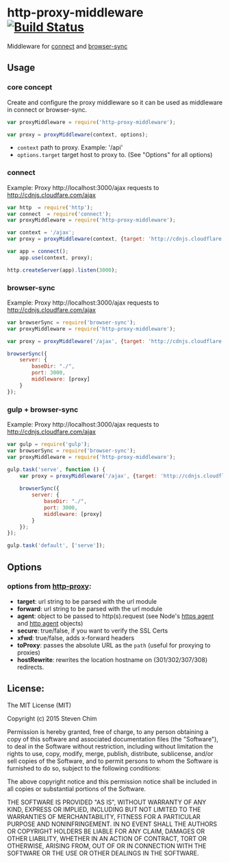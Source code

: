 # http-proxy-middleware [![Build Status](https://travis-ci.org/chimurai/http-proxy-middleware.svg?branch=master)](https://travis-ci.org/chimurai/http-proxy-middleware)

Middleware for [connect](https://github.com/senchalabs/connect) and [browser-sync](https://github.com/BrowserSync/browser-sync)

## Usage

### core concept
Create and configure the proxy middleware so it can be used as middleware in connect or browser-sync.
```javascript
var proxyMiddleware = require('http-proxy-middleware');

var proxy = proxyMiddleware(context, options);
```
* `context` path to proxy. Example: '/api'
* `options.target` target host to proxy to. (See "Options" for all options)

### connect
Example: Proxy http://localhost:3000/ajax requests to http://cdnjs.cloudfare.com/ajax

```javascript
var http  = require('http');
var connect  = require('connect');
var proxyMiddleware = require('http-proxy-middleware');

var context = '/ajax';
var proxy = proxyMiddleware(context, {target: 'http://cdnjs.cloudflare.com'});

var app = connect();
    app.use(context, proxy);

http.createServer(app).listen(3000);
```

### browser-sync
Example: Proxy http://localhost:3000/ajax requests to http://cdnjs.cloudfare.com/ajax

```javascript
var browserSync = require('browser-sync');
var proxyMiddleware = require('http-proxy-middleware');

var proxy = proxyMiddleware('/ajax', {target: 'http://cdnjs.cloudflare.com'});

browserSync({
    server: {
    	baseDir: "./",
    	port: 3000,
        middleware: [proxy]
    }
});
```

### gulp + browser-sync
Example: Proxy http://localhost:3000/ajax requests to http://cdnjs.cloudfare.com/ajax

```javascript
var gulp = require('gulp');
var browserSync = require('browser-sync');
var proxyMiddleware = require('http-proxy-middleware');

gulp.task('serve', function () {
    var proxy = proxyMiddleware('/ajax', {target: 'http://cdnjs.cloudflare.com'});
 
    browserSync({
        server: {
        	baseDir: "./",
        	port: 3000,
            middleware: [proxy]
        }
    });
});

gulp.task('default', ['serve']);
```

## Options

### options from [http-proxy](https://www.npmjs.com/package/http-proxy):

 *  **target**: url string to be parsed with the url module
 *  **forward**: url string to be parsed with the url module
 *  **agent**: object to be passed to http(s).request (see Node's [https agent](http://nodejs.org/api/https.html#https_class_https_agent) and [http agent](http://nodejs.org/api/http.html#http_class_http_agent) objects)
 *  **secure**: true/false, if you want to verify the SSL Certs
 *  **xfwd**: true/false, adds x-forward headers
 *  **toProxy**: passes the absolute URL as the `path` (useful for proxying to proxies)
 *  **hostRewrite**: rewrites the location hostname on (301/302/307/308) redirects.

## License:
The MIT License (MIT)

Copyright (c) 2015 Steven Chim

Permission is hereby granted, free of charge, to any person obtaining a copy
of this software and associated documentation files (the "Software"), to deal
in the Software without restriction, including without limitation the rights
to use, copy, modify, merge, publish, distribute, sublicense, and/or sell
copies of the Software, and to permit persons to whom the Software is
furnished to do so, subject to the following conditions:

The above copyright notice and this permission notice shall be included in all
copies or substantial portions of the Software.

THE SOFTWARE IS PROVIDED "AS IS", WITHOUT WARRANTY OF ANY KIND, EXPRESS OR
IMPLIED, INCLUDING BUT NOT LIMITED TO THE WARRANTIES OF MERCHANTABILITY,
FITNESS FOR A PARTICULAR PURPOSE AND NONINFRINGEMENT. IN NO EVENT SHALL THE
AUTHORS OR COPYRIGHT HOLDERS BE LIABLE FOR ANY CLAIM, DAMAGES OR OTHER
LIABILITY, WHETHER IN AN ACTION OF CONTRACT, TORT OR OTHERWISE, ARISING FROM,
OUT OF OR IN CONNECTION WITH THE SOFTWARE OR THE USE OR OTHER DEALINGS IN THE
SOFTWARE.

